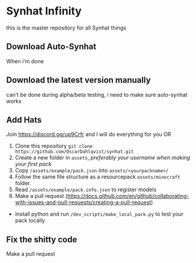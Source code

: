 # Synhat Infinity
this is the master repository for all Synhat things

## Download Auto-Synhat
When i'm done

## Download the latest version manually
can't be done during alpha/beta testing, i need to make sure auto-synhat works

## Add Hats
Join https://discord.gg/up9Crfr and I will do everything for you
OR
1. Clone this repository ```git clone https://github.com/OscarDahlqvist/synhat.git```
2. Create a new folder in `assets`, *preferably your username when making your first pack*
3. Copy `/assets/example/pack.json` into `assets/<yourpackname>/`
4. Follow the same file structure as a resourcepack `assets/minecraft` folder.
5. Read `/assets/example/pack.info.json` to register models
6. Make a pull request (https://docs.github.com/en/github/collaborating-with-issues-and-pull-requests/creating-a-pull-request)

* Install python and run `/dev_scripts/make_local_pack.py` to test your pack locally

## Fix the shitty code
Make a pull request


